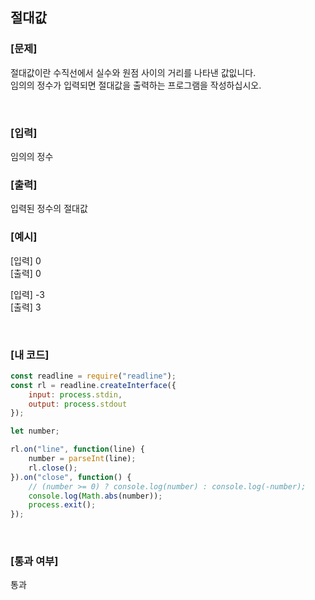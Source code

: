 ## 절대값

### [문제]
절대값이란 수직선에서 실수와 원점 사이의 거리를 나타낸 값잆니다.  
임의의 정수가 입력되면 절대값을 출력하는 프로그램을 작성하십시오.  

<br/>

### [입력]
임의의 정수
<br/>

### [출력]
입력된 정수의 절대값
<br/>

### [예시]
[입력] 0  
[출력] 0  

[입력] -3  
[출력] 3  


<br/>

### [내 코드]
```javascript
const readline = require("readline");
const rl = readline.createInterface({
	input: process.stdin,
	output: process.stdout
});

let number;

rl.on("line", function(line) {
	number = parseInt(line);
	rl.close();
}).on("close", function() {
	// (number >= 0) ? console.log(number) : console.log(-number);
	console.log(Math.abs(number));
	process.exit();
});
```
<br/>

### [통과 여부]
통과
